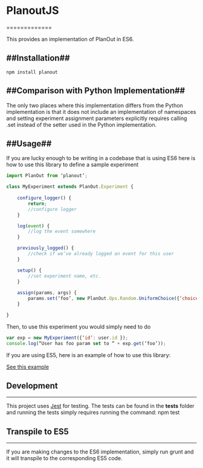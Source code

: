 # PlanoutJS #
=============


This provides an implementation of PlanOut in ES6.

##Installation##
-----------
```
npm install planout
```

##Comparison with Python Implementation##
-----

The only two places where this implementation differs from the Python implementation is that it does not include an implementation of namespaces and setting experiment assignment parameters explicitly requires calling .set instead of the setter used in the Python implementation.

##Usage##
-----

If you are lucky enough to be writing in a codebase that is using ES6 here is how to use this library to define a sample experiment

```javascript
import PlanOut from ‘planout’;

class MyExperiment extends PlanOut.Experiment {
	
	configure_logger() {
		return;
		//configure logger
	}

	log(event) {
		//log the event somewhere
	}

	previously_logged() {
		//check if we’ve already logged an event for this user
	}

	setup() {
		//set experiment name, etc.
	}
	
	assign(params, args) {
		params.set(‘foo’, new PlanOut.Ops.Random.UniformChoice({‘choices’: [‘a’, ‘b’], ‘unit’: args.id}));
	}

}
```

Then, to use this experiment you would simply need to do 

```javascript
var exp = new MyExperiment({‘id’: user.id });
console.log(“User has foo param set to “ + exp.get(‘foo’));
```

If you are using ES5, here is an example of how to use this library: 

[See this example](https://github.com/facebook/planout/blob/master/alpha/js/examples/sample_planout_es5.js)


## Development ##
----- 

This project uses [Jest](https://facebook.github.io/jest/) for testing. The tests can be found in the __tests__ folder and running the tests simply requires running the command: npm test

## Transpile to ES5 ##
-----

If you are making changes to the ES6 implementation, simply run grunt and it will transpile to the corresponding ES5 code.




	
